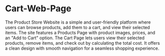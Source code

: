 # Cart-Web-Page

The Product Store Website is a simple and user-friendly platform where users can browse products, add them to a cart, and view their selected items. 
The site features a Products Page with product images, prices, and an "Add to Cart" option.
The Cart Page lets users view their selected products, remove items, and check out by calculating the total cost.
It offers a clean design with smooth navigation for a seamless shopping experience.
